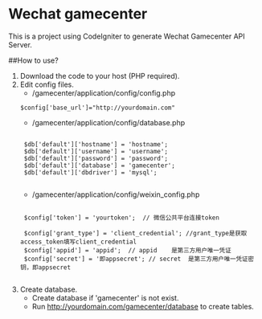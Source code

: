# Wechat gamecenter
This is a project using CodeIgniter to generate Wechat Gamecenter API Server.

##How to use? 
1. Download the code to your host (PHP required).
2. Edit config files.
    - /gamecenter/application/config/config.php
    <pre><code>$config['base_url']="http://yourdomain.com"</code></pre>
    - /gamecenter/application/config/database.php
    <pre><code>
    $db['default']['hostname'] = 'hostname';
    $db['default']['username'] = 'username';
    $db['default']['password'] = 'password';
    $db['default']['database'] = 'gamecenter';
    $db['default']['dbdriver'] = 'mysql';
    </code></pre>
    - /gamecenter/application/config/weixin_config.php
    <pre><code>
    $config['token'] = 'yourtoken';  // 微信公共平台连接token

    $config['grant_type'] = 'client_credential'; //grant_type是获取access_token填写client_credential
    $config['appid'] = 'appid';  // appid	 是第三方用户唯一凭证
    $config['secret'] = '即appsecret'; // secret	 是第三方用户唯一凭证密钥，即appsecret
    </code></pre>
3. Create database.
    - Create database if 'gamecenter' is not exist.
    - Run http://yourdomain.com/gamecenter/database to create tables.

  
    
    
